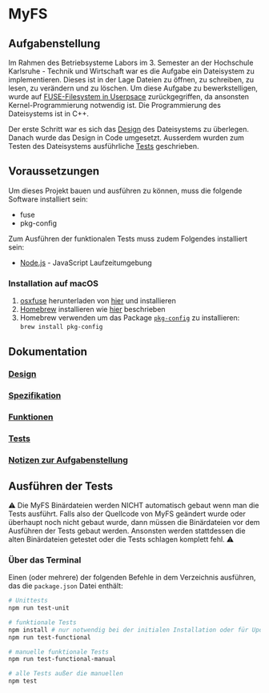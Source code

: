 # MyFS

## Aufgabenstellung

Im Rahmen des Betriebsysteme Labors im 3. Semester an der Hochschule Karlsruhe - Technik und Wirtschaft war es die Aufgabe ein Dateisystem zu implementieren.
Dieses ist in der Lage Dateien zu öffnen, zu schreiben, zu lesen, zu verändern und zu löschen. 
Um diese Aufgabe zu bewerkstelligen, wurde auf [FUSE-Filesystem in Userpsace](https://de.wikipedia.org/wiki/Filesystem_in_Userspace) zurückgegriffen, da ansonsten Kernel-Programmierung notwendig ist. 
Die Programmierung des Dateisystems ist in C++. 

Der erste Schritt war es sich das [Design](docs/design.md) des Dateisystems zu überlegen. Danach wurde das Design in Code umgesetzt. Ausserdem wurden zum Testen des Dateisystems ausführliche [Tests](docs/tests.md) geschrieben.

## Voraussetzungen
Um dieses Projekt bauen und ausführen zu können, muss die folgende Software installiert sein:
* fuse
* pkg-config

Zum Ausführen der funktionalen Tests muss zudem Folgendes installiert sein:
* [Node.js](https://nodejs.org) - JavaScript Laufzeitumgebung

### Installation auf macOS
1. [osxfuse](https://osxfuse.github.io/) herunterladen von [hier](https://github.com/osxfuse/osxfuse/releases) und installieren
1. [Homebrew](https://brew.sh/) installieren wie [hier](https://docs.brew.sh/Installation) beschrieben
1. Homebrew verwenden um das Package [`pkg-config`](https://brewformulas.org/Pkg-config) zu installieren:<br>
  `brew install pkg-config`

## Dokumentation

### [Design](docs/design.md)

### [Spezifikation](docs/spec.md)

### [Funktionen](docs/funktionen.md)

### [Tests](docs/tests.md)


### [Notizen zur Aufgabenstellung](docs/notes.md)

## Ausführen der Tests

⚠️ Die MyFS Binärdateien werden NICHT automatisch gebaut wenn man die Tests ausführt. Falls also der Quellcode von MyFS geändert wurde oder überhaupt noch nicht gebaut wurde, dann müssen die Binärdateien vor dem Ausführen der Tests gebaut werden. Ansonsten werden stattdessen die alten Binärdateien getestet oder die Tests schlagen komplett fehl. ⚠️

### Über das Terminal

Einen (oder mehrere) der folgenden Befehle in dem Verzeichnis ausführen, das die `package.json` Datei enthält:

```bash
# Unittests
npm run test-unit

# funktionale Tests
npm install # nur notwendig bei der initialen Installation oder für Updates
npm run test-functional

# manuelle funktionale Tests
npm run test-functional-manual

# alle Tests außer die manuellen
npm test
```
